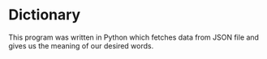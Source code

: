 # Dictionary

This program was written in Python which fetches data from JSON file and gives us the meaning of our desired words.
